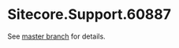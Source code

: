 # Sitecore.Support.60887

See [master branch](https://github.com/sitecoresupport/Sitecore.Support.60887) for details.
